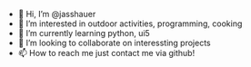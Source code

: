 - 👋 Hi, I’m @jasshauer
- 👀 I’m interested in outdoor activities, programming, cooking
- 🌱 I’m currently learning python, ui5
- 💞️ I’m looking to collaborate on interessting projects
- 📫 How to reach me just contact me via github!

<!---
jasshauer/jasshauer is a ✨ special ✨ repository because its `README.md` (this file) appears on your GitHub profile.
You can click the Preview link to take a look at your changes.
--->
